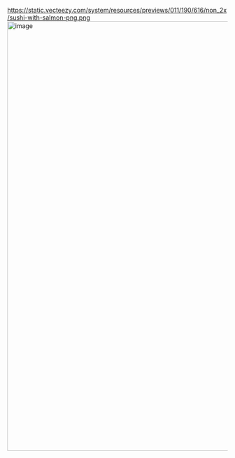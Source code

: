 https://static.vecteezy.com/system/resources/previews/011/190/616/non_2x/sushi-with-salmon-png.png<img width="1470" height="980" alt="image" src="https://github.com/user-attachments/assets/4c7df09b-d9df-4583-a2f6-aa6979978b1e" />

